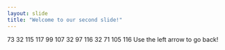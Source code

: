 ```yaml
---
layout: slide
title: "Welcome to our second slide!"
---
```

73 32 115 117 99 107 32 97 116 32 71 105 116 
Use the left arrow to go back!                                                                                                    
